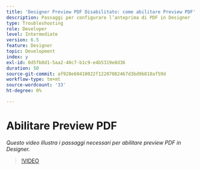 ```yaml
---
title: 'Designer Preview PDF Disabilitato: come abilitare Preview PDF'
description: Passaggi per configurare l’anteprima di PDF in Designer
type: Troubleshooting
role: Developer
level: Intermediate
version: 6.5
feature: Designer
topic: Development
index: y
exl-id: 0d5fb8d1-5aa2-40c7-b1c9-e4b5319e8d36
duration: 50
source-git-commit: af928e60410022f12207082467d3bd9b818af59d
workflow-type: tm+mt
source-wordcount: '33'
ht-degree: 0%

---
```


# Abilitare Preview PDF

*Questo video illustra i passaggi necessari per abilitare preview PDF in Designer.*

>[!VIDEO](https://video.tv.adobe.com/v/335500?quality=12&learn=on)
